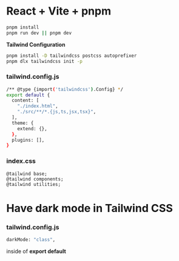 # React + Vite + pnpm
```bash
pnpm install
pnpm run dev || pnpm dev
```
__Tailwind Configuration__
```bash
pnpm install -D tailwindcss postcss autoprefixer
pnpm dlx tailwindcss init -p
```

### tailwind.config.js

```sh
/** @type {import('tailwindcss').Config} */
export default {
  content: [
    "./index.html",
    "./src/**/*.{js,ts,jsx,tsx}",
  ],
  theme: {
    extend: {},
  },
  plugins: [],
}
```

### index.css
```
@tailwind base;
@tailwind components;
@tailwind utilities;
```

# Have dark mode in Tailwind CSS

### tailwind.config.js

```sh
darkMode: "class",
```
inside of **export default**